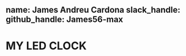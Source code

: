 name: James Andreu Cardona
slack_handle: 
github_handle: James56-max 
---

# MY LED CLOCK

<!-- Describe your board in 2-3 sentences. What are you making? What will it do? -->
